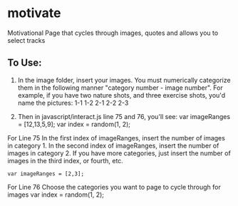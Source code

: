 motivate
========

Motivational Page that cycles through images, quotes and allows you to select tracks

To Use:
-------
1. In the image folder, insert your images. You must numerically categorize them in the following manner "category number - image number".
For example, if you have two nature shots, and three exercise shots, you'd name the pictures:
    1-1
    1-2
    2-1
    2-2
    2-3

2. Then in javascript/interact.js line 75 and 76, you'll see:
    var imageRanges = [12,13,5,9];
    var index = random(1, 2);

For Line 75
In the first index of imageRanges, insert the number of images in category 1.
In the second index of imageRanges, insert the number of images in category 2.
If you have more categories, just insert the number of images in the third index, or fourth, etc.

    var imageRanges = [2,3];

For Line 76
Choose the categories you want to page to cycle through for images
    var index = random(1, 2);
